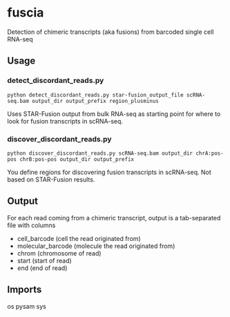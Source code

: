 # fuscia
Detection of chimeric transcripts (aka fusions) from barcoded single cell RNA-seq

## Usage

### detect_discordant_reads.py
```{python}
python detect_discordant_reads.py star-fusion_output_file scRNA-seq.bam output_dir output_prefix region_plusminus
```
Uses STAR-Fusion output from bulk RNA-seq as starting point for where to look for fusion transcripts in scRNA-seq.

### discover_discordant_reads.py
```{python}
python discover_discordant_reads.py scRNA-seq.bam output_dir chrA:pos-pos chrB:pos-pos output_dir output_prefix
```
You define regions for discovering fusion transcripts in scRNA-seq. Not based on STAR-Fusion results.

## Output
For each read coming from a chimeric transcript, output is a tab-separated file with columns

* cell_barcode (cell the read originated from)
* molecular_barcode (molecule the read originated from)
* chrom (chromosome of read)
* start (start of read)
* end (end of read)

## Imports
os
pysam
sys
